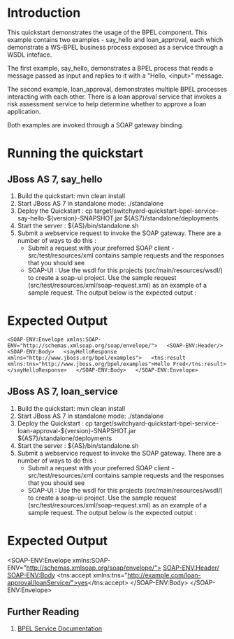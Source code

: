 Introduction
============
This quickstart demonstrates the usage of the BPEL component.   This example contains two examples - say_hello and loan_approval, each which demonstrate a WS-BPEL business process exposed as a service through a WSDL inteface. 

The first example, say_hello, demonstrates a BPEL process that reads a message passed as input and replies to it with a "Hello, &lt;input&gt;" message.

The second example, loan_approval, demonstrates multiple BPEL processes interacting with each other.   There is a loan approval service that 
invokes a risk assessment service to help determine whether to approve a loan application.

Both examples are invoked through a SOAP gateway binding.  

Running the quickstart
======================

JBoss AS 7, say_hello
----------
1. Build the quickstart:
    mvn clean install
2. Start JBoss AS 7 in standalone mode:
    ./standalone
3. Deploy the Quickstart : 
    cp target/switchyard-quickstart-bpel-service-say-hello-${version}-SNAPSHOT.jar ${AS7}/standalone/deployments
4. Start the server :
    ${AS}/bin/standalone.sh
5. Submit a webservice request to invoke the SOAP gateway.  There are a
   number of ways to do this :
      - Submit a request with your preferred SOAP client - 
	src/test/resources/xml contains sample requests and the responses
	that you should see
      - SOAP-UI : Use the wsdl for this projects (src/main/resources/wsdl/) to create a soap-ui project.    Use the sample request (src/test/resources/xml/soap-request.xml) as an example of a sample request.  The output below is the expected output :

Expected Output
===============

`<SOAP-ENV:Envelope xmlns:SOAP-ENV="http://schemas.xmlsoap.org/soap/envelope/">  
   <SOAP-ENV:Header/>  
   <SOAP-ENV:Body>  
      <sayHelloResponse xmlns="http://www.jboss.org/bpel/examples">  
         <tns:result xmlns:tns="http://www.jboss.org/bpel/examples">Hello Fred</tns:result>  
      </sayHelloResponse>  
   </SOAP-ENV:Body>  
</SOAP-ENV:Envelope>`


JBoss AS 7, loan_service
----------
1. Build the quickstart:
    mvn clean install
2. Start JBoss AS 7 in standalone mode:
    ./standalone
3. Deploy the Quickstart :
    cp target/switchyard-quickstart-bpel-service-loan-approval-${version}-SNAPSHOT.jar ${AS7}/standalone/deployments
4. Start the server :
    ${AS}/bin/standalone.sh
5. Submit a webservice request to invoke the SOAP gateway.  There are a
   number of ways to do this :
      - Submit a request with your preferred SOAP client -
        src/test/resources/xml contains sample requests and the responses
        that you should see
      - SOAP-UI : Use the wsdl for this projects (src/main/resources/wsdl/) to create a soap-ui project.    Use the sample request (src/test/resources/xml/soap-request.xml) as an example of a sample request.  The output below is the expected output :


Expected Output
===============

<SOAP-ENV:Envelope xmlns:SOAP-ENV="http://schemas.xmlsoap.org/soap/envelope/">
   <SOAP-ENV:Header/>
   <SOAP-ENV:Body>
      <requestResponse xmlns="http://example.com/loan-approval/loanService/">
         <tns:accept xmlns:tns="http://example.com/loan-approval/loanService/">yes</tns:accept>
      </requestResponse>
   </SOAP-ENV:Body>
</SOAP-ENV:Envelope>

## Further Reading

1. [BPEL Service Documentation](https://docs.jboss.org/author/display/SWITCHYARD/BPEL+Services)

